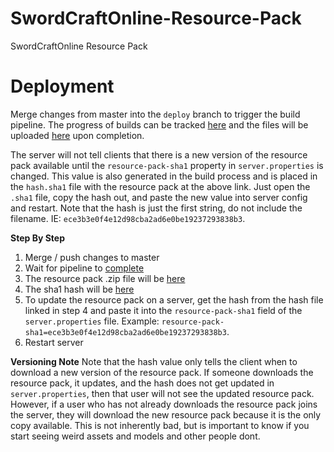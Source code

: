 # SwordCraftOnline-Resource-Pack
SwordCraftOnline Resource Pack

# Deployment
Merge changes from master into the `deploy` branch to trigger the build pipeline. The progress of builds can be tracked [here](https://github.com/peacefulcraft-network/SwordCraftOnline-Resource-Pack/actions) and the files will be uploaded [here](https://cdn.peacefulcraft.net/resources/) upon completion.

The server will not tell clients that there is a new version of the resource pack available until the `resource-pack-sha1` property in `server.properties` is changed. This value is also generated in the build process and is placed in the `hash.sha1` file with the resource pack at the above link. Just open the `.sha1` file, copy the hash out, and paste the new value into server config and restart. Note that the hash is just the first string, do not include the filename. IE: `ece3b3e0f4e12d98cba2ad6e0be19237293838b3`.

**Step By Step**
1. Merge / push changes to master
2. Wait for pipeline to [complete](https://github.com/peacefulcraft-network/SwordCraftOnline-Resource-Pack/actions)
3. The resource pack .zip file will be [here](https://cdn.peacefulcraft.net/resources/swordcraftonline_resource_pack.zip)
4. The sha1 hash will be [here](https://cdn.peacefulcraft.net/resources/hash.sha1)
5. To update the resource pack on a server, get the hash from the hash file linked in step 4 and paste it into the `resource-pack-sha1` field of the `server.properties` file. Example: `resource-pack-sha1=ece3b3e0f4e12d98cba2ad6e0be19237293838b3`.
6. Restart server

**Versioning Note**
Note that the hash value only tells the client when to download a new version of the resource pack. If someone downloads the resource pack, it updates, and the hash does not get updated in `server.properties`, then that user will not see the updated resource pack. However, if a user who has not already downloads the resource pack joins the server, they will download the new resource pack because it is the only copy available. This is not inherently bad, but is important to know if you start seeing weird assets and models and other people dont.
